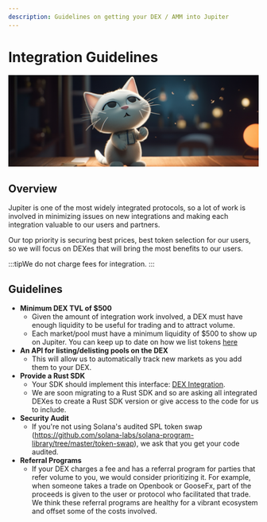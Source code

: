 ```yaml
---
description: Guidelines on getting your DEX / AMM into Jupiter
---
```

# Integration Guidelines

![thinking cat](./thinking_cat.png)

## Overview

Jupiter is one of the most widely integrated protocols, so a lot of work is involved in minimizing issues on new integrations and making each integration valuable to our users and partners.

Our top priority is securing best prices, best token selection for our users, so we will focus on DEXes that will bring the most benefits to our users.

:::tipWe do not charge fees for integration.
:::

## Guidelines

- **Minimum DEX TVL of $500**
    - Given the amount of integration work involved, a DEX must have enough liquidity to be useful for trading and to attract volume.
    - Each market/pool must have a minimum liquidity of $500 to show up on Jupiter. You can keep up to date on how we list tokens [here](/docs/get-your-token-onto-jup)
- **An API for listing/delisting pools on the DEX**
    - This will allow us to automatically track new markets as you add them to your DEX.
- **Provide a Rust SDK**
    - Your SDK should implement this interface: [DEX Integration](/docs/tokens-and-dexes/rust-integration).
    - We are soon migrating to a Rust SDK and so are asking all integrated DEXes to create a Rust SDK version or give access to the code for us to include.
- **Security Audit**
    - If you're not using Solana's audited SPL token swap (https://github.com/solana-labs/solana-program-library/tree/master/token-swap), we ask that you get your code audited.
- **Referral Programs**
    - If your DEX charges a fee and has a referral program for parties that refer volume to you, we would consider prioritizing it. For example, when someone takes a trade on Openbook or GooseFx, part of the proceeds is given to the user or protocol who facilitated that trade. We think these referral programs are healthy for a vibrant ecosystem and offset some of the costs involved.
